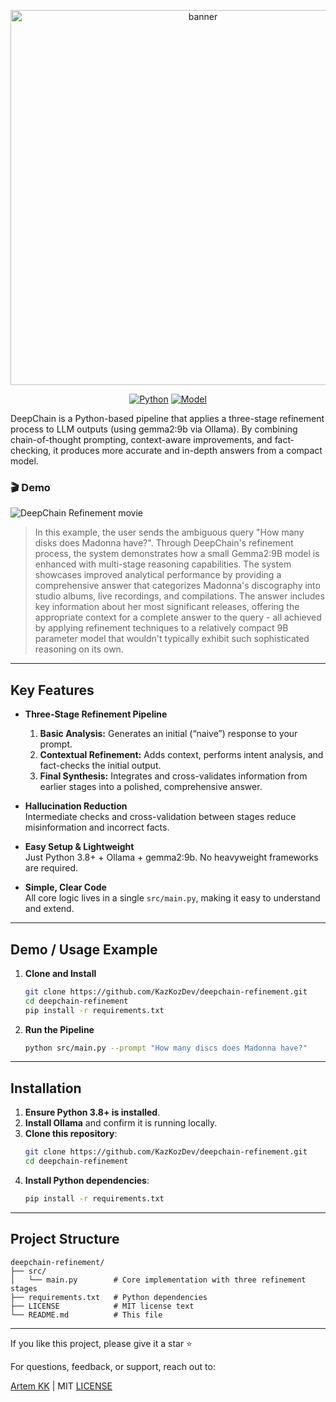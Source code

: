 <p align="center">
   <img src="https://github.com/user-attachments/assets/958180f9-798a-442c-b93d-4e561358f33e" width="600" alt="banner">
</p>

<p align="center">
   <a href="https://www.python.org"><img src="https://img.shields.io/badge/Python-3.8+-blue.svg" alt="Python"></a>
   <a href="https://ollama.ai"><img src="https://img.shields.io/badge/Model-gemma2:9b-purple.svg" alt="Model"></a>
</p>

DeepChain is a Python-based pipeline that applies a three-stage refinement process to LLM outputs (using gemma2:9b via Ollama). By combining chain-of-thought prompting, context-aware improvements, and fact‐checking, it produces more accurate and in-depth answers from a compact model.

### 🎬 Demo

![DeepChain Refinement movie](https://github.com/kazkozdev/deepchain-refinement/blob/main/deepchain-refinement-movie.gif)

> In this example, the user sends the ambiguous query "How many disks does Madonna have?". Through DeepChain's refinement process, the system demonstrates how a small Gemma2:9B model is enhanced with multi-stage reasoning capabilities. The system showcases improved analytical performance by providing a comprehensive answer that categorizes Madonna's discography into studio albums, live recordings, and compilations. The answer includes key information about her most significant releases, offering the appropriate context for a complete answer to the query - all achieved by applying refinement techniques to a relatively compact 9B parameter model that wouldn't typically exhibit such sophisticated reasoning on its own.

---

## Key Features

- **Three-Stage Refinement Pipeline**  
  1. **Basic Analysis:** Generates an initial (“naive”) response to your prompt.  
  2. **Contextual Refinement:** Adds context, performs intent analysis, and fact-checks the initial output.  
  3. **Final Synthesis:** Integrates and cross-validates information from earlier stages into a polished, comprehensive answer.

- **Hallucination Reduction**  
  Intermediate checks and cross-validation between stages reduce misinformation and incorrect facts.

- **Easy Setup & Lightweight**  
  Just Python 3.8+ + Ollama + gemma2:9b. No heavyweight frameworks are required.

- **Simple, Clear Code**  
  All core logic lives in a single `src/main.py`, making it easy to understand and extend.

---

## Demo / Usage Example

1. **Clone and Install**  
   ```bash
   git clone https://github.com/KazKozDev/deepchain-refinement.git
   cd deepchain-refinement
   pip install -r requirements.txt
   ```

2. **Run the Pipeline**  
   ```bash
   python src/main.py --prompt "How many discs does Madonna have?"
   ```

---

## Installation

1. **Ensure Python 3.8+ is installed**.  
2. **Install Ollama** and confirm it is running locally.  
3. **Clone this repository**:  
   ```bash
   git clone https://github.com/KazKozDev/deepchain-refinement.git
   cd deepchain-refinement
   ```
4. **Install Python dependencies**:  
   ```bash
   pip install -r requirements.txt
   ```

---

## Project Structure

```text
deepchain-refinement/
├── src/
│   └── main.py        # Core implementation with three refinement stages
├── requirements.txt   # Python dependencies
├── LICENSE            # MIT license text
└── README.md          # This file
```

---

If you like this project, please give it a star ⭐

For questions, feedback, or support, reach out to:

[Artem KK](https://www.linkedin.com/in/kazkozdev/) | MIT [LICENSE](LICENSE) 
